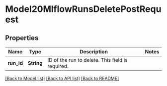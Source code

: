 # Model20MlflowRunsDeletePostRequest

## Properties

Name | Type | Description | Notes
------------ | ------------- | ------------- | -------------
**run_id** | **String** | ID of the run to delete. This field is required. | 

[[Back to Model list]](../README.md#documentation-for-models) [[Back to API list]](../README.md#documentation-for-api-endpoints) [[Back to README]](../README.md)


